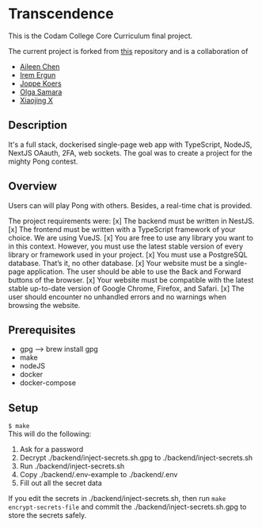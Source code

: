 # Transcendence 
This is the Codam College Core Curriculum final project.

The current project is forked from [this](https://github.com/42-jkoers/ft_transcendence) repository and is a collaboration of 
- [Aileen Chen](https://github.com/aprilmayjune135)
- [Irem Ergun](https://github.com/ergunirem)
- [Joppe Koers](https://github.com/SirMorfield)
- [Olga Samara](https://github.com/olsamar)
- [Xiaojing X](https://github.com/ccxxj)


## Description
It's a full stack, dockerised single-page web app with TypeScript, NodeJS, NextJS OAauth, 2FA, web sockets.
The goal was to create a project for the mighty Pong contest. 


## Overview
Users can will play Pong with others. Besides, a real-time chat is provided.

The project requirements were:
[x] The backend must be written in NestJS.
[x] The frontend must be written with a TypeScript framework of your choice. We are using VueJS.
[x] You are free to use any library you want to in this context. However, you must use
the latest stable version of every library or framework used in your project.
[x] You must use a PostgreSQL database. That’s it, no other database.
[x] Your website must be a single-page application. The user should be able to use the
Back and Forward buttons of the browser.
[x] Your website must be compatible with the latest stable up-to-date version of
Google Chrome, Firefox, and Safari.
[x]  The user should encounter no unhandled errors and no warnings when browsing the
website.


## Prerequisites
- gpg --> brew install gpg
- make
- nodeJS
- docker
- docker-compose

## Setup
```$ make```\
This will do the following:
1. Ask for a password
2. Decrypt ./backend/inject-secrets.sh.gpg to ./backend/inject-secrets.sh
3. Run ./backend/inject-secrets.sh
4. Copy ./backend/.env-example to ./backend/.env
5. Fill out all the secret data

If you edit the secrets in ./backend/inject-secrets.sh, then run `make encrypt-secrets-file` and commit the ./backend/inject-secrets.sh.gpg to store the secrets safely.
